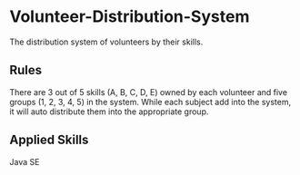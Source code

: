 # Volunteer-Distribution-System
The distribution system of volunteers by their skills.

## Rules
There are 3 out of 5 skills (A, B, C, D, E) owned by each volunteer and five groups (1, 2, 3, 4, 5) in the system.
While each subject add into the system, it will auto distribute them into the appropriate group.

## Applied Skills
Java SE
